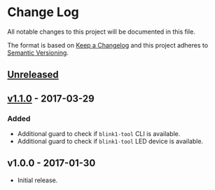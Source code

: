 # Change Log
All notable changes to this project will be documented in this file.

The format is based on [Keep a Changelog](http://keepachangelog.com/) and this project adheres to [Semantic Versioning](http://semver.org/).

## [Unreleased]

## [v1.1.0] - 2017-03-29
### Added
- Additional guard to check if `blink1-tool` CLI is available.
- Additional guard to check if `blink1-tool` LED device is available.

## v1.0.0 - 2017-01-30
- Initial release.

[Unreleased]: https://github.com/raphaelstolt/phpunit-blink1-test-listener/compare/v1.1.0...HEAD
[v1.1.0]: https://github.com/raphaelstolt/phpunit-blink1-test-listener/compare/v1.0.0...v1.1.0
